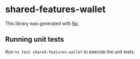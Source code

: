 # shared-features-wallet

This library was generated with [Nx](https://nx.dev).

## Running unit tests

Run `nx test shared-features-wallet` to execute the unit tests.
